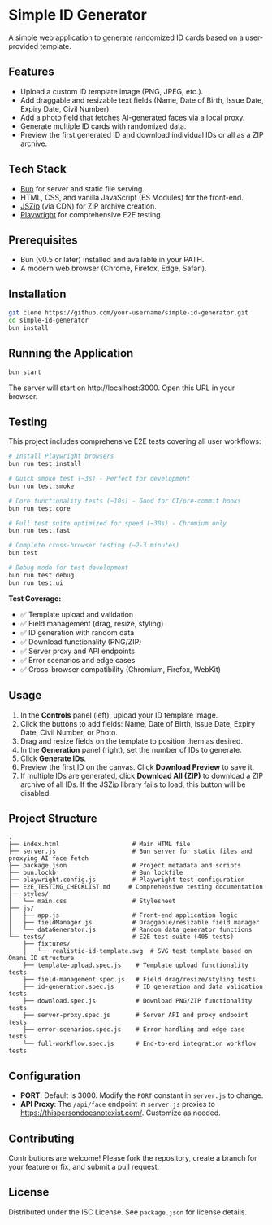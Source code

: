 # Simple ID Generator

A simple web application to generate randomized ID cards based on a user-provided template.

## Features
- Upload a custom ID template image (PNG, JPEG, etc.).
- Add draggable and resizable text fields (Name, Date of Birth, Issue Date, Expiry Date, Civil Number).
- Add a photo field that fetches AI-generated faces via a local proxy.
- Generate multiple ID cards with randomized data.
- Preview the first generated ID and download individual IDs or all as a ZIP archive.

## Tech Stack
- [Bun](https://bun.sh/) for server and static file serving.
- HTML, CSS, and vanilla JavaScript (ES Modules) for the front-end.
- [JSZip](https://stuk.github.io/jszip/) (via CDN) for ZIP archive creation.
- [Playwright](https://playwright.dev/) for comprehensive E2E testing.

## Prerequisites
- Bun (v0.5 or later) installed and available in your PATH.
- A modern web browser (Chrome, Firefox, Edge, Safari).

## Installation
```bash
git clone https://github.com/your-username/simple-id-generator.git
cd simple-id-generator
bun install
```

## Running the Application
```bash
bun start
```
The server will start on http://localhost:3000. Open this URL in your browser.

## Testing
This project includes comprehensive E2E tests covering all user workflows:

```bash
# Install Playwright browsers
bun run test:install

# Quick smoke test (~3s) - Perfect for development
bun run test:smoke

# Core functionality tests (~10s) - Good for CI/pre-commit hooks
bun run test:core

# Full test suite optimized for speed (~30s) - Chromium only
bun run test:fast

# Complete cross-browser testing (~2-3 minutes)
bun test

# Debug mode for test development
bun run test:debug
bun run test:ui
```

**Test Coverage:**
- ✅ Template upload and validation
- ✅ Field management (drag, resize, styling)
- ✅ ID generation with random data
- ✅ Download functionality (PNG/ZIP)
- ✅ Server proxy and API endpoints
- ✅ Error scenarios and edge cases
- ✅ Cross-browser compatibility (Chromium, Firefox, WebKit)

## Usage
1. In the **Controls** panel (left), upload your ID template image.
2. Click the buttons to add fields: Name, Date of Birth, Issue Date, Expiry Date, Civil Number, or Photo.
3. Drag and resize fields on the template to position them as desired.
4. In the **Generation** panel (right), set the number of IDs to generate.
5. Click **Generate IDs**.
6. Preview the first ID on the canvas. Click **Download Preview** to save it.
7. If multiple IDs are generated, click **Download All (ZIP)** to download a ZIP archive of all IDs.
   If the JSZip library fails to load, this button will be disabled.

## Project Structure
```
.
├── index.html                    # Main HTML file
├── server.js                     # Bun server for static files and proxying AI face fetch
├── package.json                  # Project metadata and scripts  
├── bun.lockb                     # Bun lockfile
├── playwright.config.js          # Playwright test configuration
├── E2E_TESTING_CHECKLIST.md     # Comprehensive testing documentation
├── styles/
│   └── main.css                  # Stylesheet
├── js/
│   ├── app.js                    # Front-end application logic
│   ├── fieldManager.js           # Draggable/resizable field manager
│   └── dataGenerator.js          # Random data generator functions
└── tests/                        # E2E test suite (405 tests)
    ├── fixtures/
    │   └── realistic-id-template.svg  # SVG test template based on Omani ID structure
    ├── template-upload.spec.js    # Template upload functionality tests
    ├── field-management.spec.js   # Field drag/resize/styling tests
    ├── id-generation.spec.js      # ID generation and data validation tests
    ├── download.spec.js           # Download PNG/ZIP functionality tests
    ├── server-proxy.spec.js       # Server API and proxy endpoint tests
    ├── error-scenarios.spec.js    # Error handling and edge case tests
    └── full-workflow.spec.js      # End-to-end integration workflow tests
```

## Configuration
- **PORT**: Default is 3000. Modify the `PORT` constant in `server.js` to change.
- **API Proxy**: The `/api/face` endpoint in `server.js` proxies to https://thispersondoesnotexist.com/. Customize as needed.

## Contributing
Contributions are welcome! Please fork the repository, create a branch for your feature or fix, and submit a pull request.

## License
Distributed under the ISC License. See `package.json` for license details.